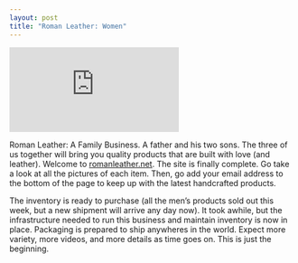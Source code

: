 ```yaml
---
layout: post
title: "Roman Leather: Women"
---
```


<div class="video">
  <iframe src="https://www.youtube.com/embed/2CKtq5Ntn5A" frameborder="0" allow="accelerometer; autoplay; clipboard-write; encrypted-media; gyroscope; picture-in-picture" allowfullscreen></iframe>
</div>

Roman Leather: A Family Business. A father and his two sons. The three of us together will bring you quality products that are built with love (and leather). Welcome to [romanleather.net][1]. The site is finally complete. Go take a look at all the pictures of each item. Then, go add your email address to the bottom of the page to keep up with the latest handcrafted products.

The inventory is ready to purchase (all the men’s products sold out this week, but a new shipment will arrive any day now). It took awhile, but the infrastructure needed to run this business and maintain inventory is now in place. Packaging is prepared to ship anywheres in the world. Expect more variety, more videos, and more details as time goes on. This is just the beginning.

[1]:	http://romanleather.net